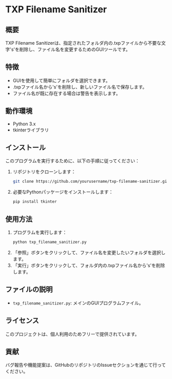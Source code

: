 # TXP Filename Sanitizer

## 概要
TXP Filename Sanitizerは、指定されたフォルダ内の.txpファイルから不要な文字's'を削除し、ファイル名を変更するためのGUIツールです。

## 特徴
- GUIを使用して簡単にフォルダを選択できます。
- .txpファイル名から's'を削除し、新しいファイル名で保存します。
- ファイル名が既に存在する場合は警告を表示します。

## 動作環境
- Python 3.x
- tkinterライブラリ

## インストール
このプログラムを実行するために、以下の手順に従ってください：

1. リポジトリをクローンします：
   ```sh
   git clone https://github.com/yourusername/txp-filename-sanitizer.git
   ```
2. 必要なPythonパッケージをインストールします：
   ```sh
   pip install tkinter
   ```

## 使用方法
1. プログラムを実行します：
   ```sh
   python txp_filename_sanitizer.py
   ```
2. 「参照」ボタンをクリックして、ファイル名を変更したいフォルダを選択します。
3. 「実行」ボタンをクリックして、フォルダ内の.txpファイル名から's'を削除します。

## ファイルの説明
- `txp_filename_sanitizer.py`: メインのGUIプログラムファイル。

## ライセンス
このプロジェクトは、個人利用のためフリーで提供されています。

## 貢献
バグ報告や機能提案は、GitHubのリポジトリのIssueセクションを通じて行ってください。
